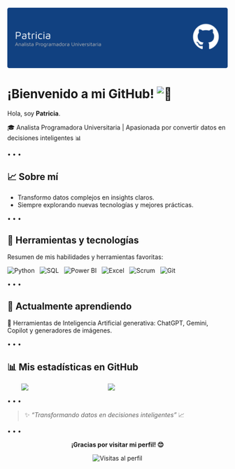 
![Header](images/banner.png)

# ¡Bienvenido a mi GitHub! <picture><source srcset="https://fonts.gstatic.com/s/e/notoemoji/latest/1f44b/512.webp" type="image/webp"><img src="https://fonts.gstatic.com/s/e/notoemoji/latest/1f44b/512.gif" alt="👋" width="32" height="32"></picture>


Hola, soy **Patricia**. 

🎓 Analista Programadora Universitaria | Apasionada por convertir datos en decisiones inteligentes 📊

• • •

## 📈 Sobre mí

- Transformo datos complejos en insights claros.  
- Siempre explorando nuevas tecnologías y mejores prácticas.  

• • •

## 🧰 Herramientas y tecnologías

Resumen de mis habilidades y herramientas favoritas:

![Python](https://img.shields.io/badge/Python-3776AB?logo=python&logoColor=white) &nbsp;
![SQL](https://img.shields.io/badge/SQL-4479A1?logo=mysql&logoColor=white) &nbsp;
![Power BI](https://img.shields.io/badge/Power%20BI-F2C811?logo=power-bi&logoColor=black) &nbsp;
![Excel](https://img.shields.io/badge/Excel-217346?logo=microsoft-excel&logoColor=white) &nbsp;
![Scrum](https://img.shields.io/badge/Scrum-6DB33F?logo=scrumalliance&logoColor=white) &nbsp;
![Git](https://img.shields.io/badge/Git-F05032?logo=git&logoColor=white)  

• • •


## 🧩 Actualmente aprendiendo

🤖 Herramientas de Inteligencia Artificial generativa: ChatGPT, Gemini, Copilot y generadores de imágenes.

• • •


## 📊 Mis estadísticas en GitHub


<p align="center">
  <img src="https://github-readme-stats.vercel.app/api/top-langs/?username=by-pat&layout=compact&theme=tokyonight" width="36.5%" style="display:inline-block; vertical-align:top; margin-right:2%;" />
  <img src="https://github-readme-stats.vercel.app/api?username=by-pat&show_icons=true&theme=tokyonight&count_private=true" width="48%" style="display:inline-block; vertical-align:top;" />
</p>


• • •

> ✨ *“Transformando datos en decisiones inteligentes”* 📈


• • •


<p align="center">
    <strong>¡Gracias por visitar mi perfil! 😊</strong>
</p>

<p align="center">
    <img src="https://komarev.com/ghpvc/?username=patlpxD&style=for-the-badge&color=blue" alt="Visitas al perfil">
</p>
